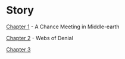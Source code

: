 # Story

[Chapter 1](chapter001.md) - A Chance Meeting in Middle-earth

[Chapter 2](chapter002.md) - Webs of Denial

[Chapter 3](chapter003.md)
